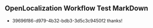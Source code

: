 ## OpenLocalization Workflow Test MarkDown
* 39696f86-d979-4b32-bdb3-3d5c3c9450f2 thanks!

<!--HONumber=Aug16_HO3-->


